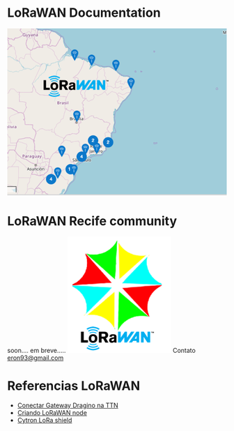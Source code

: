# LoRaWAN Documentation

![alt tag](https://github.com/eron93br/lorawan/blob/master/rpi-gtw/cobertura-lorawan-brasil.png)

# LoRaWAN Recife community

soon.... em breve.....
![](./recife-lorawan.png)
Contato eron93@gmail.com 

# Referencias LoRaWAN

- [Conectar Gateway Dragino na TTN](http://wiki.dragino.com/index.php?title=Connect_to_TTN)
- [Criando LoRaWAN node](https://tutorial.cytron.io/2017/09/15/lesson-1-build-simple-arduino-lora-node-10-minutes/)
- [Cytron LoRa shield](https://www.cytron.io/p-shield-lora-rfm?_ga=2.106107146.841538676.1522541014-368293828.1522541014)
